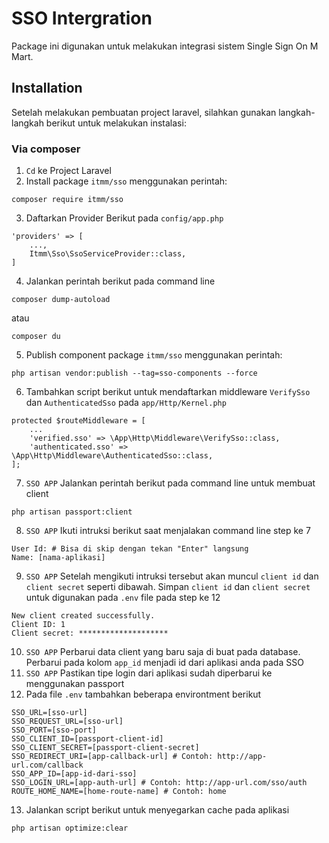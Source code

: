 # SSO Intergration

Package ini digunakan untuk melakukan integrasi sistem Single Sign On M Mart.

## Installation

Setelah melakukan pembuatan project laravel, silahkan gunakan langkah-langkah berikut untuk melakukan instalasi:

### Via composer

1. `Cd` ke Project Laravel
2. Install package `itmm/sso` menggunakan perintah:
```
composer require itmm/sso
```
3. Daftarkan Provider Berikut pada `config/app.php`
```
'providers' => [
    ...,
    Itmm\Sso\SsoServiceProvider::class,
]
```
4. Jalankan perintah berikut pada command line 
```
composer dump-autoload
```
atau
```
composer du
```
5. Publish component package `itmm/sso` menggunakan perintah:
```
php artisan vendor:publish --tag=sso-components --force
```
6. Tambahkan script berikut untuk mendaftarkan middleware `VerifySso` dan `AuthenticatedSso` pada `app/Http/Kernel.php`
```
protected $routeMiddleware = [
    ...
    'verified.sso' => \App\Http\Middleware\VerifySso::class,
    'authenticated.sso' => \App\Http\Middleware\AuthenticatedSso::class,
];
```
7. `SSO APP` Jalankan perintah berikut pada command line untuk membuat client
```
php artisan passport:client
```
8. `SSO APP` Ikuti intruksi berikut saat menjalakan command line step ke 7
```
User Id: # Bisa di skip dengan tekan "Enter" langsung
Name: [nama-aplikasi]
```
9. `SSO APP` Setelah mengikuti intruksi tersebut akan muncul `client id` dan `client secret` seperti dibawah. Simpan `client id` dan `client secret` untuk digunakan pada `.env` file pada step ke 12
```
New client created successfully.
Client ID: 1
Client secret: ********************
```
10. `SSO APP` Perbarui data client yang baru saja di buat pada database. Perbarui pada kolom `app_id` menjadi id dari aplikasi anda pada SSO
11. `SSO APP` Pastikan tipe login dari aplikasi sudah diperbarui ke menggunakan passport
12. Pada file `.env` tambahkan beberapa environtment berikut
```
SSO_URL=[sso-url]
SSO_REQUEST_URL=[sso-url]
SSO_PORT=[sso-port]
SSO_CLIENT_ID=[passport-client-id]
SSO_CLIENT_SECRET=[passport-client-secret]
SSO_REDIRECT_URI=[app-callback-url] # Contoh: http://app-url.com/callback
SSO_APP_ID=[app-id-dari-sso]
SSO_LOGIN_URL=[app-auth-url] # Contoh: http://app-url.com/sso/auth
ROUTE_HOME_NAME=[home-route-name] # Contoh: home
```
13. Jalankan script berikut untuk menyegarkan cache pada aplikasi
```
php artisan optimize:clear
```
